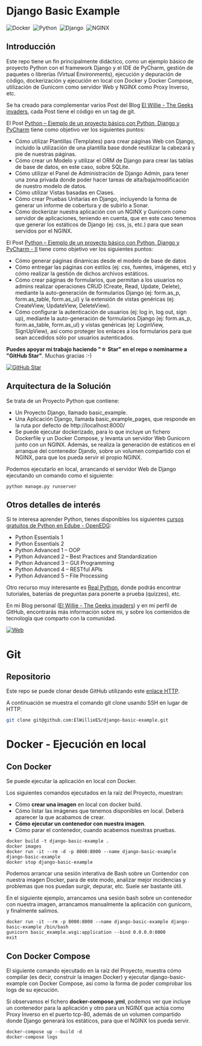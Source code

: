 # Django Basic Example

![Docker](https://img.shields.io/badge/Docker-2496ED?&style=flat&logo=docker&logoColor=ffffff)&nbsp;
![Python](https://img.shields.io/badge/Python-14354C?style=flat&logo=python&logoColor=white)&nbsp;
![Django](https://img.shields.io/badge/Django-092E20?style=flat&logo=django&logoColor=white)&nbsp;
![NGINX](https://img.shields.io/badge/Nginx-009639?style=flat&logo=nginx&logoColor=white)&nbsp;

## Introducción

Este repo tiene un fin principalmente didáctico, como un ejemplo básico de proyecto Python con el framework Django y el IDE de PyCharm, gestión de paquetes o librerías (Virtual Environments), ejecución y depuración de código, dockerización y ejecución en local con Docker y Docker Compose, utilización de Gunicorn como servidor Web y NGINX como Proxy Inverso, etc.

Se ha creado para complementar varios Post del Blog [El Willie - The Geeks invaders](https://elwillie.es), cada Post tiene el código en un tag de git.

El Post [Python – Ejemplo de un proyecto básico con Python, Django y PyCharm](https://elwillie.es/2023/05/25/ejemplo-de-un-proyecto-basico-con-python-django-y-pycharm/) tiene como objetivo ver los siguientes puntos:

* Cómo utilizar Plantillas (Templates) para crear páginas Web con Django, incluido la utilización de una plantilla base donde reutilizar la cabezará y pie de nuestras páginas.
* Cómo crear un Modelo y utilizar el ORM de Django para crear las tablas de base de datos, en este caso, sobre SQLite.
* Cómo utilizar el Panel de Administración de Django Admin, para tener una zona privada donde poder hacer tareas de alta/baja/modificación de nuestro modelo de datos.
* Cómo utilizar Vistas basadas en Clases.
* Cómo crear Pruebas Unitarias en Django, incluyendo la forma de generar un informe de cobertura y de subirlo a Sonar.
* Cómo dockerizar nuestra aplicación con un NGINX y Gunicorn como servidor de aplicaciones, teniendo en cuenta, que en este caso tenemos que generar los estáticos de Django (ej: css, js, etc.) para que sean servidos por el NGINX.

El Post [Python – Ejemplo de un proyecto básico con Python, Django y PyCharm - II]() tiene como objetivo ver los siguientes puntos:

* Cómo generar páginas dinámicas desde el modelo de base de datos
* Cómo entregar las páginas con estilos (ej: css, fuentes, imágenes, etc) y cómo realizar la gestión de dichos archivos estáticos.
* Cómo crear páginas de formularios, que permitan a los usuarios no admins realizar operaciones CRUD (Create, Read, Update, Delete), mediante la auto-generación de formularios Django (ej: form.as_p, form.as_table, form.as_ul) y la extensión de vistas genéricas (ej: CreateView, UpdateView, DeleteView).
* Cómo configurar la autenticación de usuarios (ej: log in, log out, sign up), mediante la auto-generación de formularios Django (ej: form.as_p, form.as_table, form.as_ul) y vistas genéricas (ej: LoginView, SignUpView), así como proteger los enlaces a los formularios para que sean accedidos sólo por usuarios autenticados.

**Puedes apoyar mi trabajo haciendo "☆ Star" en el repo o nominarme a "GitHub Star"**. Muchas gracias :-) 

[![GitHub Star](https://img.shields.io/badge/GitHub-Nominar_a_star-yellow?style=for-the-badge&logo=github&logoColor=white&labelColor=101010)](https://stars.github.com/nominate/)


## Arquitectura de la Solución

Se trata de un Proyecto Python que contiene:

* Un Proyecto Django, llamado basic_example.
* Una Aplicación Django, llamada basic_example_pages, que responde en la ruta por defecto de http://localhost:8000/
* Se puede ejecutar dockerizado, para lo que incluye un fichero Dockerfile y un Docker Compose, y levanta un servidor Web Gunicorn junto con un NGINX. Además, se realiza la generación de estáticos en el arranque del contenedor Djando, sobre un volumen compartido con el NGINX, para que los pueda servir el propio NGINX.
 
Podemos ejecutarlo en local, arrancando el servidor Web de Django ejecutando un comando como el siguiente:

```
python manage.py runserver
```


## Otros detalles de interés

Si te interesa aprender Python, tienes disponibles los siguientes [cursos gratuitos de Python en Edube - OpenEDG](https://edube.org/):

* Python Essentials 1
* Python Essentials 2
* Python Advanced 1 – OOP
* Python Advanced 2 – Best Practices and Standardization
* Python Advanced 3 – GUI Programming
* Python Advanced 4 – RESTful APIs
* Python Advanced 5 – File Processing

Otro recurso muy interesante es [Real Python](https://realpython.com/), donde podrás encontrar tutoriales, baterías de preguntas para ponerte a prueba (quizzes), etc.

En mi Blog personal ([El Willie - The Geeks invaders](https://elwillie.es)) y en mi perfil de GitHub, encontrarás más información sobre mi, y sobre los contenidos de tecnología que comparto con la comunidad.

[![Web](https://img.shields.io/badge/GitHub-ElWillieES-14a1f0?style=for-the-badge&logo=github&logoColor=white&labelColor=101010)](https://github.com/ElWillieES)

# Git

## Repositorio

Este repo se puede clonar desde GitHub utilizando este [enlace HTTP](https://github.com/ElWillieES/django-basic-example.git). 

A continuación se muestra el comando git clone usando SSH en lugar de HTTP.

```sh
git clone git@github.com:ElWillieES/django-basic-example.git
```


# Docker - Ejecución en local

## Con Docker

Se puede ejecutar la aplicación en local con Docker. 

Los siguientes comandos ejecutados en la raíz del Proyecto, muestran:
* Cómo **crear una imagen** en local con docker build.
* Cómo listar las imágenes que tenemos disponibles en local. Deberá aparecer la que acabamos de crear.
* **Cómo ejecutar un contenedor con nuestra imagen**.
* Cómo parar el contenedor, cuando acabemos nuestras pruebas.

```shell
docker build -t django-basic-example .
docker images
docker run -it --rm -d -p 8000:8000 --name django-basic-example django-basic-example
docker stop django-basic-example
```

Podemos arrancar una sesión interativa de Bash sobre un Contendor con nuestra imagen Docker, para de este modo, analizar mejor incidencias y problemas que nos puedan surgir, depurar, etc. Suele ser bastante útil.

En el siguiente ejemplo, arrancamos una sesión bash sobre un contenedor con nuestra imagen, arrancamos manualmente la aplicación con gunicorn, y finalmente salimos.

```shell
docker run -it --rm -p 8000:8000 --name django-basic-example django-basic-example /bin/bash
gunicorn basic_example.wsgi:application --bind 0.0.0.0:8000
exit
```


## Con Docker Compose

El siguiente comando ejecutado en la raíz del Proyecto, muestra cómo compilar (es decir, construir la imagen Docker) y ejecutar django-basic-example con Docker Compose, así como la forma de poder comprobar los logs de su ejecución.

Si observamos el fichero **docker-compose.yml**, podemos ver que incluye un contenedor para la aplicación y otro para un NGINX que actúa como Proxy Inverso en el puerto tcp-80, además de un volumen compartido donde Django generará los estáticos, para que el NGINX los pueda servir. 

```shell
docker-compose up --build -d
docker-compose logs
```

